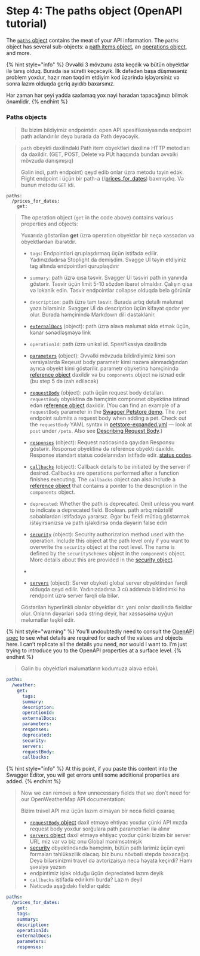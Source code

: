 # Step 4: The paths object (OpenAPI tutorial)

The [`paths` object](https://github.com/OAI/OpenAPI-Specification/blob/master/versions/3.1.0.md#pathsObject) contains the meat of your API information. The `paths` object has several sub-objects: a [path items object](https://github.com/OAI/OpenAPI-Specification/blob/master/versions/3.1.0.md#pathItemObject), an [operations object](https://github.com/OAI/OpenAPI-Specification/blob/master/versions/3.1.0.md#operationObject), and more.

{% hint style="info" %}
Əvvəlki 3 mövzunu asta keçdik və bütün obyektlər ilə tanış olduq. Burada isə sürətli keçəcəyik. İlk dəfədən başa düşməsəniz problem yoxdur, hazır mən təqdim etdiyim kod üzərində işləyərsiniz və sonra lazım olduqda geriq ayıdıb baxarsınız.

Hər zaman hər şeyi yadda saxlamaq yox nəyi haradan tapacağınızı bilmək önəmlidir.
{% endhint %}

### Paths objects

> Bu bizim bildiyimiz endpointdir. open API spesifikasiyasında endpoint path adlandırılır deyə burada da Path deyəcəyik.

> `path`  obeykti daxilindəki Path item obyektləri  daxilinə HTTP metodları da daxildir.  (GET, POST, Delete və PUt haqqında bundan əvvəlki mövzuda danışmışıq)  &#x20;
>
> Gəlin indi, path endpoint) qeyd edib onlar üzrə metodu təyin edək. Flight endpoint i üçün bir path-a (/[prices\_for\_dates](https://api.travelpayouts.com/aviasales/v3/prices\_for\_dates?origin=string\&destination=BCN\&departure\_at=string\&return\_at=string\&unique=false\&sorting=price\&direct=false\&currency=rub\&limit=30\&page=1\&one\_way=true\&token=PutYourTokenHere)) baxmışdıq. Və bunun metodu `GET` idi.

```
paths:
  /prices_for_dates:
    get:
```

> The operation object (`get` in the code above) contains various properties and objects:
>
> Yuxarıda göstərilən **get** üzrə operation obyektlər bir neçə xassədən və obyektlərdən ibarətdir.&#x20;
>
> * `tags`:  Endpointləri qruplaşdırmaq üçün istifadə edilir. Yadınızdadırsa Stoplight da demişdim. Svagge Uİ təyin etdiyiniz tag altında endpointləri quruplaşdırır
> * `summary`: path üzrə qısa təsvir. Svagger UI təsviri path in yanında göstərir. Təsvir üçün limit 5-10 sözdən ibarət olmaldıır. Çalışın qısa və lokanik edin. Təsvir endpointlər collapse olduqda belə görünür
> * `description`: path üzrə tam təsvir. Burada artıq detallı məlumat yaza bilərsiniz. Svagger Uİ də description üçün kifayət qədər yer olur. Burada həmçinində Markdown dili dəstəklənir.
> * [`externalDocs`](https://github.com/OAI/OpenAPI-Specification/blob/master/versions/3.1.0.md#externalDocumentationObject) (object): path üzrə əlavə məlumat əldə etmək üçün, kənar sənədləşməyə link
> * `operationId`: path üzrə unikal id. Spesifikasiya daxilində
>
>
>
> * [`parameters`](https://github.com/OAI/OpenAPI-Specification/blob/master/versions/3.1.0.md#parameterObject) (object):  Əvvəlki mövzuda bildirdiyimiz kimi son versiyalarda Reqeust body parametr kimi nəzərə alınmadığından ayrıca obyekt kimi göstərilir. parametr obyketinə həmçinində [reference object](https://github.com/OAI/OpenAPI-Specification/blob/master/versions/3.1.0.md#requestBodyObject) daxildir və bu `components` object nə istnad edir (bu step 5 də izah ediləcək)
>
>
>
> * [`requestBody`](https://github.com/OAI/OpenAPI-Specification/blob/master/versions/3.1.0.md#requestBodyObject) (object): path üçün request body detalları. `requestBody` obyektinə də həmçinin compnenet obyektinə istinad edən r[eference object](https://github.com/OAI/OpenAPI-Specification/blob/master/versions/3.1.0.md#referenceObject) daxildir. (You can find an example of a `requestBody` parameter in the [Swagger Petstore demo](https://petstore.swagger.io/#/pet/addPet). The `/pet` endpoint submits a request body when adding a pet. Check out the `requestBody` YAML syntax in [petstore-expanded.yml](https://github.com/OAI/OpenAPI-Specification/blob/master/examples/v3.0/petstore-expanded.yaml) — look at `post` under `/pets`. Also see [Describing Request Body](https://swagger.io/docs/specification/describing-request-body/).)
>
>
>
> * [`responses`](https://github.com/OAI/OpenAPI-Specification/blob/master/versions/3.1.0.md#responsesObject) (object): Request nəticəsində qayıdan Responsu göstərir. Response obyektinə də reference obyekti daxildir. Response standart status codelarından istifadə edir. [status codes](https://github.com/OAI/OpenAPI-Specification/blob/master/versions/3.1.0.md#http-status-codes).&#x20;
>
>
>
> * [`callbacks`](https://github.com/OAI/OpenAPI-Specification/blob/master/versions/3.1.0.md#callbackObject) (object): Callback details to be initiated by the server if desired. Callbacks are operations performed after a function finishes executing. The `callbacks` object can also include a [reference object](https://github.com/OAI/OpenAPI-Specification/blob/master/versions/3.1.0.md#referenceObject) that contains a pointer to the description in the `components` object.
>
>
>
> * `deprecated`: Whether the path is deprecated. Omit unless you want to indicate a deprecated field. Boolean. path artıq müxtəlif səbəblərdən istifadəyə yararsız. Əgər bu fieldi mütləq göstərmək istəyirsənizsə və path işləkdirsə onda dəyərin false edin
>
>
>
> * [`security`](https://github.com/OAI/OpenAPI-Specification/blob/master/versions/3.1.0.md#securityRequirementObject) (object): Security authorization method used with the operation. Include this object at the path level only if you want to overwrite the `security` object at the root level. The name is defined by the `securitySchemes` object in the `components` object. More details about this are provided in the [security object](https://idratherbewriting.com/learnapidoc/pubapis\_openapi\_step6\_security\_object.html).
> *
> * [`servers`](https://github.com/OAI/OpenAPI-Specification/blob/master/versions/3.1.0.md#serverObject) (object): Server obyketi global server obyektindən fərqli olduqda qeyd edilir. Yadınızdadırsa 3 cü addımda bildirdimki hə rendpoint üzrə server fərqli ola bilər.
>
>
>
> Göstərilən hyperlinkli olanlar obyektlər dir. yəni onlar daxilində fieldlər olur. Onların dəyərləri sadə string deyir, hər xassəsəinə uyğun məlumatlar təşkil edir.

{% hint style="warning" %}
You’ll undoubtedly need to consult the [OpenAPI spec](https://github.com/OAI/OpenAPI-Specification/blob/master/versions/3.1.0.md) to see what details are required for each of the values and objects here. I can’t replicate all the details you need, nor would I want to. I’m just trying to introduce you to the OpenAPI properties at a surface level.
{% endhint %}

> Gəlin bu obyektləri məlumatların kodumuza əlavə edək\
>

```yaml
paths:
  /weather:
    get:
      tags:
      summary:
      description:
      operationId:
      externalDocs:
      parameters:
      responses:
      deprecated:
      security:
      servers:
      requestBody:
      callbacks:
```

{% hint style="info" %}
At this point, if you paste this content into the Swagger Editor, you will get errors until some additional properties are added.
{% endhint %}

> Now we can remove a few unnecessary fields that we don’t need for our OpenWeatherMap API documentation:
>
> Bizim travel API mız üçün lazım olmayan bir necə fieldi çıxaraq
>
> * &#x20;[`requestBody` object](https://github.com/OAI/OpenAPI-Specification/blob/master/versions/3.1.0.md#requestBodyObject)  daxil etməyə ehtiyac yoxdur çünki API mızda request body yoxdur sorğulara path parametrləri ilə alınır
> * [`servers` object](https://github.com/OAI/OpenAPI-Specification/blob/master/versions/3.1.0.md#serverObject) daxil etməyə ehtiyac yoxdur çünki bizim bir server URL miz var və biz onu Global mənimsətmişik
> * [security](https://github.com/OAI/OpenAPI-Specification/blob/master/versions/3.1.0.md#securityRequirementObject) obyektindəndə həmçinin, bütün path larimiz üçün eyni formaları təhlükəzilik olacaq. biz bunu növbəti stepdə baxacağıq. Deyə bilərsinizmi travel də avtorizaisya necə həyata keçirdi? Hamı şəxsiyə yazsın
> * endpintimiz işlək olduğu üçün depreciated lazım deyik
> * `callbacks` istifadə edirikmi burda? Lazım deyil
> * Nəticədə aşağıdakı fieldlər qaldı:

```yaml
paths:
  /prices_for_dates:
    get:
    tags:
    summary:
    description:
    operationId:
    externalDocs:
    parameters:
    responses:
```

### &#x20;
